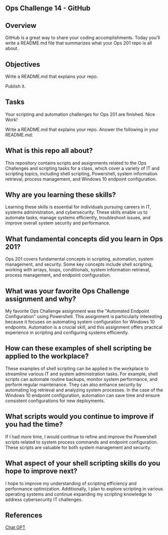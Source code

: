 ## Ops Challenge 14 - GitHub

## Overview

GitHub is a great way to share your coding accomplishments. Today you’ll write a README.md file that summarizes what your Ops 201 repo is all about.

## Objectives

Write a README.md that explains your repo.

Publish it.

## Tasks

Your scripting and automation challenges for Ops 201 are finished. Nice Work!

Write a README.md that explains your repo. Answer the following in your README.md:

## What is this repo all about?
This repository contains scripts and assignments related to the Ops Challenges and scripting tasks for a class, which cover a variety of IT and scripting topics, including shell scripting, Powershell, system information retrieval, process management, and Windows 10 endpoint configuration.

## Why are you learning these skills?
Learning these skills is essential for individuals pursuing careers in IT, systems administration, and cybersecurity. These skills enable us to automate tasks, manage systems efficiently, troubleshoot issues, and improve overall system security and performance.

## What fundamental concepts did you learn in Ops 201?
Ops 201 covers fundamental concepts in scripting, automation, system management, and security. Some key concepts include shell scripting, working with arrays, loops, conditionals, system information retrieval, process management, and endpoint configuration.

## What was your favorite Ops Challenge assignment and why?
My favorite Ops Challenge assignment was the "Automated Endpoint Configuration" using Powershell. This assignment is particularly interesting because it focuses on automating system configuration for Windows 10 endpoints. Automation is a crucial skill, and this assignment offers practical experience in scripting and configuring systems efficiently.

## How can these examples of shell scripting be applied to the workplace?
These examples of shell scripting can be applied in the workplace to streamline various IT and system administration tasks. For example, shell scripts can automate routine backups, monitor system performance, and perform regular maintenance. They can also enhance security by automating log retrieval and analyzing system processes. In the case of the Windows 10 endpoint configuration, automation can save time and ensure consistent configurations for new deployments.

## What scripts would you continue to improve if you had the time?
If I had more time, I would continue to refine and improve the Powershell scripts related to system process commands and endpoint configuration. These scripts are valuable for both system management and security.

## What aspect of your shell scripting skills do you hope to improve next?
I hope to improve my understanding of scripting efficiency and performance optimization. Additionally, I plan to explore scripting in various operating systems and continue expanding my scripting knowledge to address cybersecurity IT challenges.


## References

[Chat GPT](https://chat.openai.com/share/531db08f-0696-4667-87ca-72bb7c5d6ea5) 
